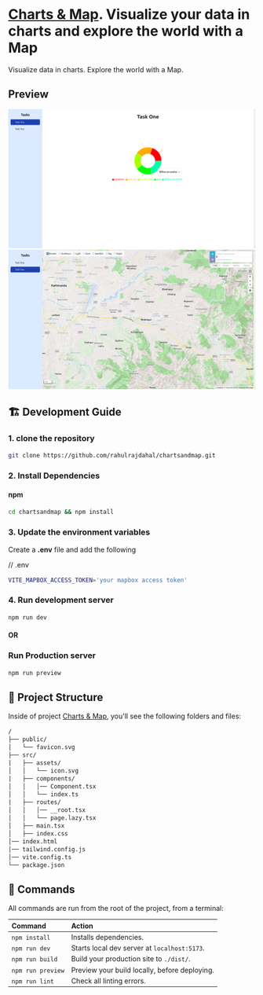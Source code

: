 # [Charts & Map](https://github.com/rahulrajdahal/chartsandmap). Visualize your data in charts and explore the world with a Map

Visualize data in charts. Explore the world with a Map.

## Preview

[![Charts & Map](./screenshots/charts.png)](https://github.com/rahurajdahal/chartsandmap)
![Charts & Map](./screenshots/map.png)

## 🏗 Development Guide

### 1. clone the repository

```sh
git clone https://github.com/rahulrajdahal/chartsandmap.git
```

### 2. Install Dependencies

#### npm

```sh
cd chartsandmap && npm install
```

### 3. Update the environment variables

Create a **.env** file and add the following

// .env

```sh
VITE_MAPBOX_ACCESS_TOKEN='your mapbox access token'
```

### 4. Run development server

```sh
npm run dev
```

#### OR

### Run Production server

```sh
npm run preview
```

## 🚀 Project Structure

Inside of project [Charts & Map](https://github.com/rahulrajdahal/chartsandmap), you'll see the following folders and files:

```text
/
├── public/
│   └── favicon.svg
├── src/
|   ├── assets/
│   │   └── icon.svg
|   ├── components/
│   │   │── Component.tsx
│   │   └── index.ts
|   ├── routes/
│   │   │── __root.tsx
│   │   └── page.lazy.tsx
│   ├── main.tsx
│   ├── index.css
│── index.html
│── tailwind.config.js
│── vite.config.ts
└── package.json
```

## 🧞 Commands

All commands are run from the root of the project, from a terminal:

| Command           | Action                                        |
| :---------------- | :-------------------------------------------- |
| `npm install`     | Installs dependencies.                        |
| `npm run dev`     | Starts local dev server at `localhost:5173`.  |
| `npm run build`   | Build your production site to `./dist/`.      |
| `npm run preview` | Preview your build locally, before deploying. |
| `npm run lint`    | Check all linting errors.                     |

